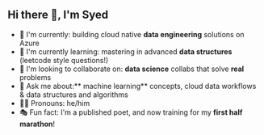 ## Hi there 👋, I'm Syed

- 🚀 I'm currently: building cloud native **data engineering** solutions on Azure
- 🧠 I'm currently learning: mastering in advanced **data structures** (leetcode style questions!)
- 🤝 I'm looking to collaborate on: **data science** collabs that solve **real** problems
- 🧩 Ask me about:** machine learning** concepts, cloud data workflows & data structures and algorithms 
- 🙋‍♂️ Pronouns: he/him
- 🎭 Fun fact: I'm a published poet, and now training for my **first half marathon**!
